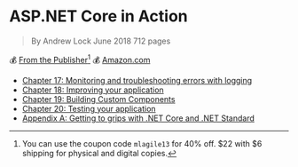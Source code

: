 ASP.NET Core in Action
=
> By Andrew Lock
> June 2018
> 712 pages

:moneybag: [From the Publisher](https://www.manning.com/books/asp-net-core-in-action)[^1]
:moneybag: [Amazon.com](https://smile.amazon.com/ASP-NET-Core-Action-Andrew-Lock/dp/1617294616/ref=sr_1_3?keywords=asp.net+core+in+action&qid=1572895434&sr=8-3)

[^1]: You can use the coupon code `mlagile13` for 40% off. $22 with $6 shipping for physical and digital copies.

* [Chapter 17: Monitoring and troubleshooting errors with logging](Chapter17.md)
* [Chapter 18: Improving your application](Chapter18.md)
* [Chapter 19: Building Custom Components](Chapter19.md)
* [Chapter 20: Testing your application](Chapter20.md)
* [Appendix A: Getting to grips with .NET Core and .NET Standard](AppendixA.md)